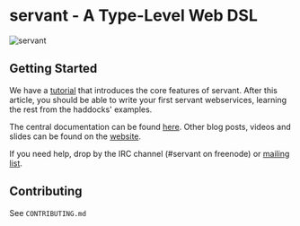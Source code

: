 # servant - A Type-Level Web DSL

![servant](https://raw.githubusercontent.com/haskell-servant/servant/master/servant.png)

## Getting Started

We have a [tutorial](http://haskell-servant.readthedocs.org/en/stable/tutorial/index.html) that
introduces the core features of servant. After this article, you should be able
to write your first servant webservices, learning the rest from the haddocks'
examples.

The central documentation can be found [here](http://haskell-servant.readthedocs.org/).
Other blog posts, videos and slides can be found on the
[website](http://haskell-servant.github.io/).

If you need help, drop by the IRC channel (#servant on freenode) or [mailing
list](https://groups.google.com/forum/#!forum/haskell-servant).

## Contributing

See `CONTRIBUTING.md`
